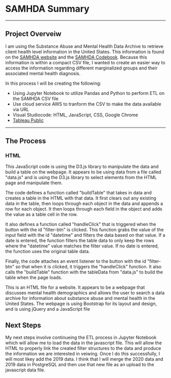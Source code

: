 # SAMHDA Summary
---
## Project Overveiw

I am using the Substance Abuse and Mental Health Data Archive to retrieve client health level information in the United States. This information is found on the [SAMHDA website](https://www.datafiles.samhsa.gov/dataset/mental-health-client-level-data-2020-mh-cld-2020-ds0001) and the [SAMHDA Codebook](https://www.datafiles.samhsa.gov/sites/default/files/field-uploads-protected/studies/MH-CLD-2020/MH-CLD-2020-datasets/MH-CLD-2020-DS0001/MH-CLD-2020-DS0001-info/MH-CLD-2020-DS0001-info-codebook.pdf). Because this information is within a compact CSV file, I wanted to create an easier way to access the information regarding different marginalized groups and their associated mental health diagnosis. 

In this process I will be creating the following:
- Using Jupyter Notebook to utilize Pandas and Python to perform ETL on the SAMHDA CSV file
- Use cloud service AWS to tranform the CSV to make the data available via URL 
- Visual Studiocode: HTML, JavaScript, CSS, Google Chrome
- [Tableau Public](https://public.tableau.com/app/profile/olivia.nayeri/viz/MentalHealthDemographics/2020SubstanceAbuseandMentalHealthDemoDashboard#1)
---
## The Process

### HTML
This JavaScript code is using the D3.js library to manipulate the data and build a table on the webpage. It appears to be using data from a file called "data.js" and is using the D3.js library to select elements from the HTML page and manipulate them.

The code defines a function called "buildTable" that takes in data and creates a table in the HTML with that data. It first clears out any existing data in the table, then loops through each object in the data and appends a row for each object. It then loops through each field in the object and adds the value as a table cell in the row.

It also defines a function called "handleClick" that is triggered when the button with the id "filter-btn" is clicked. This function grabs the value of the input field with the id "datetime" and filters the data based on that value. If a date is entered, the function filters the table data to only keep the rows where the "datetime" value matches the filter value. If no date is entered, the function uses the original table data.

Finally, the code attaches an event listener to the button with the id "filter-btn" so that when it is clicked, it triggers the "handleClick" function. It also calls the "buildTable" function with the tableData from "data.js" to build the table when the page loads.

This is an HTML file for a website. It appears to be a webpage that discusses mental health demographics and allows the user to search a data archive for information about substance abuse and mental health in the United States. The webpage is using Bootstrap for its layout and design, and is using jQuery and a JavaScript file

## Next Steps

My next steps involve continueing the ETL process in Jupyter Notebook which will allow me to load the data in the javascript file. This will allow the HTML to properly link the created filter structures to the data and produce the information we are interested in veiwing. Once I do this successfully, I will most likey add the 2019 data. I think that I will merge the 2020 data and 2019 data in PostgreSQL and then use that new file as an upload to the javascript data file. 




